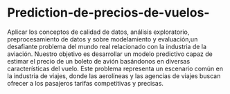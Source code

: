 # Prediction-de-precios-de-vuelos-
Aplicar los conceptos de calidad de datos, análisis exploratorio, preprocesamiento de datos y sobre modelamiento y evaluación,un desafiante problema del mundo real relacionado con la industria de la aviación. Nuestro objetivo es desarrollar un modelo predictivo capaz de estimar el precio de un boleto de avión basándonos en diversas características del vuelo. Este problema representa un escenario
común en la industria de viajes, donde las aerolíneas y las agencias de viajes buscan ofrecer a los pasajeros tarifas competitivas y precisas.
